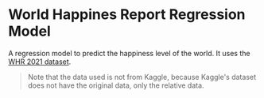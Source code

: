 # World Happines Report Regression Model

A regression model to predict the happiness level of the world. It uses the [WHR 2021 dataset](https://worldhappiness.report/ed/2021/).

> Note that the data used is not from Kaggle, because Kaggle's dataset does not have the original data, only the relative data.